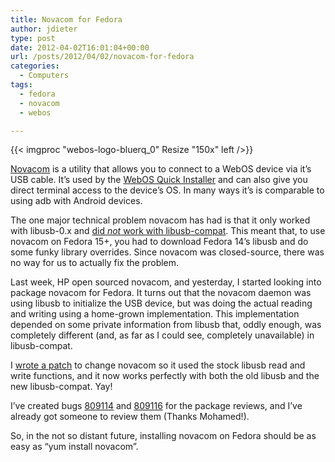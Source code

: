 ```yaml
---
title: Novacom for Fedora
author: jdieter
type: post
date: 2012-04-02T16:01:04+00:00
url: /posts/2012/04/02/novacom-for-fedora
categories:
  - Computers
tags:
  - fedora
  - novacom
  - webos

---
```

{{< imgproc "webos-logo-bluerq_0" Resize "150x" left />}}

[Novacom][2] is a utility that allows you to connect to a WebOS device via it&#8217;s USB cable. It&#8217;s used by the [WebOS Quick Installer][3] and can also give you direct terminal access to the device&#8217;s OS. In many ways it&#8217;s is comparable to using adb with Android devices.

The one major technical problem novacom has had is that it only worked with libusb-0.x and [did _not_ work with libusb-compat][4]. This meant that, to use novacom on Fedora 15+, you had to download Fedora 14&#8217;s libusb and do some funky library overrides. Since novacom was closed-source, there was no way for us to actually fix the problem.

Last week, HP open sourced novacom, and yesterday, I started looking into package novacom for Fedora. It turns out that the novacom daemon was using libusb to initialize the USB device, but was doing the actual reading and writing using a home-grown implementation. This implementation depended on some private information from libusb that, oddly enough, was completely different (and, as far as I could see, completely unavailable) in libusb-compat.

I [wrote a patch][5] to change novacom so it used the stock libusb read and write functions, and it now works perfectly with both the old libusb and the new libusb-compat. Yay!

I&#8217;ve created bugs [809114][6] and [809116][7] for the package reviews, and I&#8217;ve already got someone to review them (Thanks Mohamed!).

So, in the not so distant future, installing novacom on Fedora should be as easy as &#8220;yum install novacom&#8221;.

 [2]: https://github.com/openwebos/novacom
 [3]: http://forums.webosnation.com/canuck-coding/274461-webos-quick-install-v4-4-0-a.html
 [4]: http://www.webos-internals.org/wiki/MojoSDK_on_Fedora#Troubleshooting
 [5]: https://github.com/jdieter/novacomd/commit/c4586e80dc6f1a92513b466d8d43748ec733b7fd
 [6]: https://bugzilla.redhat.com/show_bug.cgi?id=809114
 [7]: https://bugzilla.redhat.com/show_bug.cgi?id=809116
